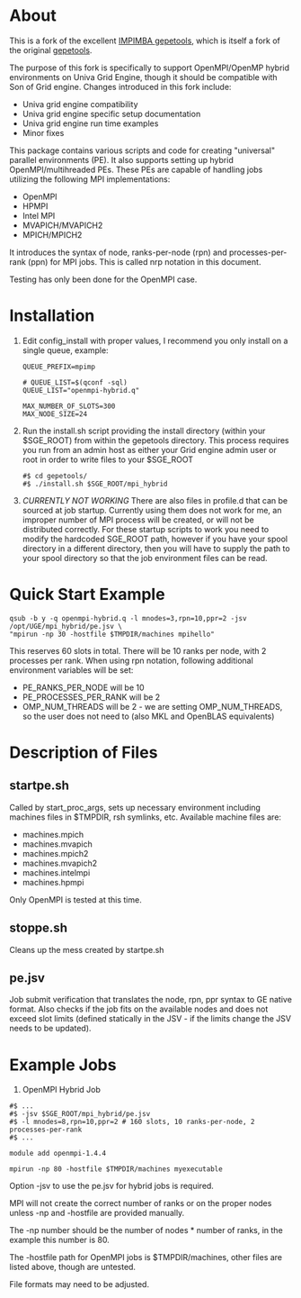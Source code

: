 About
=====

This is a fork of the excellent [IMPIMBA gepetools](https://github.com/IMPIMBA/gepetools), which is 
itself a fork of the original [gepetools](https://github.com/brlindblom/gepetools).

The purpose of this fork is specifically to support OpenMPI/OpenMP hybrid environments on 
Univa Grid Engine, though it should be compatible with Son of Grid engine. Changes introduced 
in this fork include:

 * Univa grid engine compatibility
 * Univa grid engine specific setup documentation
 * Univa grid engine run time examples
 * Minor fixes

This package contains various scripts and code for creating "universal" parallel
environments (PE). It also supports setting up hybrid OpenMPI/multihreaded PEs.
These PEs are capable of handling jobs utilizing the following MPI implementations:

 * OpenMPI
 * HPMPI
 * Intel MPI
 * MVAPICH/MVAPICH2
 * MPICH/MPICH2

It introduces the syntax of node, ranks-per-node (rpn) and processes-per-rank (ppn)
for MPI jobs. This is called nrp notation in this document.

Testing has only been done for the OpenMPI case.

Installation
============

1. Edit config_install with proper values, I recommend you only install on a single queue, example:
   ```
   QUEUE_PREFIX=mpimp
   
   # QUEUE_LIST=$(qconf -sql)
   QUEUE_LIST="openmpi-hybrid.q"
   
   MAX_NUMBER_OF_SLOTS=300
   MAX_NODE_SIZE=24
   ```

2. Run the install.sh script providing the install directory (within your $SGE_ROOT) from 
   within the gepetools directory. This process requires you run from an admin host as 
   either your Grid engine admin user or root in order to write files to your $SGE_ROOT
   ```
   #$ cd gepetools/
   #$ ./install.sh $SGE_ROOT/mpi_hybrid
   ``` 

3. *CURRENTLY NOT WORKING* There are also files in profile.d that can be sourced 
   at job startup. Currently using them does not work for me, an improper number 
   of MPI process will be created, or will not be distributed correctly. For these 
   startup scripts to work you need to modify the hardcoded SGE_ROOT path, however 
   if you have your spool directory in a different directory, then you will have 
   to supply the path to your spool directory so that the job environment files 
   can be read.

Quick Start Example
===================

```
qsub -b y -q openmpi-hybrid.q -l mnodes=3,rpn=10,ppr=2 -jsv /opt/UGE/mpi_hybrid/pe.jsv \
"mpirun -np 30 -hostfile $TMPDIR/machines mpihello"
```

This reserves 60 slots in total. There will be 10 ranks per node, with
2 processes per rank.
When using rpn notation, following additional environment variables will be set:

* PE_RANKS_PER_NODE will be 10
* PE_PROCESSES_PER_RANK will be 2
* OMP_NUM_THREADS will be 2 - we are setting OMP_NUM_THREADS, so the user does not
  need to (also MKL and OpenBLAS equivalents)


Description of Files
====================

startpe.sh
----------

  Called by start\_proc\_args, sets up necessary environment including machines files in $TMPDIR,
  rsh symlinks, etc.  Available machine files are:
  * machines.mpich
  * machines.mvapich
  * machines.mpich2
  * machines.mvapich2
  * machines.intelmpi
  * machines.hpmpi

  Only OpenMPI is tested at this time.

stoppe.sh
----------

  Cleans up the mess created by startpe.sh

pe.jsv
------

  Job submit verification that translates the node, rpn, ppr syntax to GE
  native format. Also checks if the job fits on the available nodes and does
  not exceed slot limits (defined statically in the JSV - if the limits change
  the JSV needs to be updated).

Example Jobs
============

1. OpenMPI Hybrid Job

  ```
  #$ ...
  #$ -jsv $SGE_ROOT/mpi_hybrid/pe.jsv
  #$ -l mnodes=8,rpn=10,ppr=2 # 160 slots, 10 ranks-per-node, 2 processes-per-rank
  #$ ...

  module add openmpi-1.4.4

  mpirun -np 80 -hostfile $TMPDIR/machines myexecutable
  ```

  Option -jsv to use the pe.jsv for hybrid jobs is required.

  MPI will not create the correct number of ranks or on the proper nodes unless
  -np and -hostfile are provided manually.

  The -np number should be the number of nodes * number of ranks, in the example 
  this number is 80.

  The -hostfile path for OpenMPI jobs is $TMPDIR/machines, other files are 
  listed above, though are untested.

  File formats may need to be adjusted.
